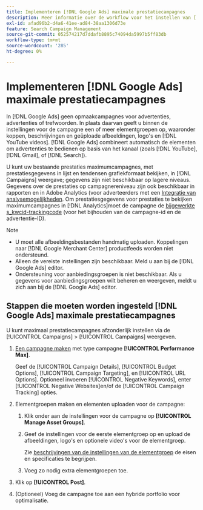```yaml
---
title: Implementeren [!DNL Google Ads] maximale prestatiecampagnes
description: Meer informatie over de workflow voor het instellen van [!DNL Google Ads] maximale prestaties.
exl-id: afad96b2-d4a6-41ee-ad84-38aa1306d73e
feature: Search Campaign Management
source-git-commit: 052574217d7ddafb8895c74094da5997b5ff83db
workflow-type: tm+mt
source-wordcount: '285'
ht-degree: 0%

---
```


# Implementeren [!DNL Google Ads] maximale prestatiecampagnes

In [!DNL Google Ads] geen opmaakcampagnes voor advertenties, advertenties of trefwoorden. In plaats daarvan geeft u binnen de instellingen voor de campagne een of meer elementgroepen op, waaronder koppen, beschrijvingen en geüploade afbeeldingen, logo&#39;s en [!DNL YouTube videos]. [!DNL Google Ads] combineert automatisch de elementen om advertenties te bedienen op basis van het kanaal (zoals [!DNL YouTube], [!DNL Gmail], of [!DNL Search]).

U kunt uw bestaande prestaties maximumcampagnes, met prestatiesgegevens in lijst en tendensen grafiekformaat bekijken, in [!DNL Campaigns] weergave; gegevens zijn niet beschikbaar op lagere niveaus. Gegevens over de prestaties op campagnereniveau zijn ook beschikbaar in rapporten en in Adobe Analytics (voor adverteerders met een [Integratie van analysemogelijkheden](/help/integrations/analytics/overview.md). Om prestatiesgegevens voor prestaties te bekijken maximumcampagnes in [!DNL Analytics]moet de campagne de [bijgewerkte s_kwcid-trackingcode](/help/search-social-commerce/tracking/skwcid-tracking-parameter.md) (voor het bijhouden van de campagne-id en de advertentie-ID).

>[!NOTE]
>
>* U moet alle afbeeldingsbestanden handmatig uploaden. Koppelingen naar [!DNL Google Merchant Center] productfeeds worden niet ondersteund.
>* Alleen de vereiste instellingen zijn beschikbaar. Meld u aan bij de [!DNL Google Ads] editor.
>* Ondersteuning voor aanbiedingsgroepen is niet beschikbaar. Als u gegevens voor aanbiedingsgroepen wilt beheren en weergeven, meldt u zich aan bij de [!DNL Google Ads] editor.

## Stappen die moeten worden ingesteld [!DNL Google Ads] maximale prestatiecampagnes

U kunt maximaal prestatiecampagnes afzonderlijk instellen via de [!UICONTROL Campaigns] > [!UICONTROL Campaigns] weergeven.

1. [Een campagne maken](/help/search-social-commerce/campaign-management/campaigns/campaign-manage.md) met type campagne **[!UICONTROL Performance Max]**.

   Geef de [!UICONTROL Campaign Details], [!UICONTROL Budget Options], [!UICONTROL Campaign Targeting], en [!UICONTROL URL Options]. Optioneel invoeren [!UICONTROL Negative Keywords], enter [!UICONTROL Negative Websites]en/of de [!UICONTROL Campaign Tracking] opties.

1. Elementgroepen maken en elementen uploaden voor de campagne:

   1. Klik onder aan de instellingen voor de campagne op **[!UICONTROL Manage Asset Groups]**.

   1. Geef de instellingen voor de eerste elementgroep op en upload de afbeeldingen, logo&#39;s en optionele video&#39;s voor de elementgroep.

      Zie [beschrijvingen van de instellingen van de elementgroep](/help/search-social-commerce/campaign-management/campaigns/campaign-settings-google.md) de eisen en specificaties te begrijpen.

   1. Voeg zo nodig extra elementgroepen toe.

1. Klik op **[!UICONTROL Post]**.

1. (Optioneel) Voeg de campagne toe aan een hybride portfolio voor optimalisatie.
